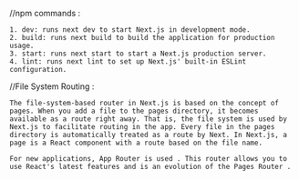 //npm commands :

    1. dev: runs next dev to start Next.js in development mode.
    2. build: runs next build to build the application for production usage.
    3. start: runs next start to start a Next.js production server.
    4. lint: runs next lint to set up Next.js' built-in ESLint configuration.

//File System Routing :

    The file-system-based router in Next.js is based on the concept of pages. When you add a file to the pages directory, it becomes available as a route right away. That is, the file system is used by Next.js to facilitate routing in the app. Every file in the pages directory is automatically treated as a route by Next. In Next.js, a page is a React component with a route based on the file name.

    For new applications, App Router is used . This router allows you to use React's latest features and is an evolution of the Pages Router .